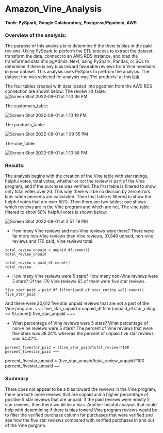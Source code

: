 # Amazon_Vine_Analysis

#### Tools: PySpark, Google Colaboratory, Postgress/Pgadmin, AWS

### Overview of the analysis: 

The purpose of this analysis is to determine if the there is bias in the paid reviews. Using PySpark to perform the ETL process to extract the dataset, transform the data, connect to an AWS RDS instance, and load the transformed data into pgAdmin. Next, using PySpark, Pandas, or SQL to determine if there is any bias toward favorable reviews from Vine members in your dataset. This analysis uses PySpark to prefrom the analysis. The dataset the was selected for analysis was 'Pet products' at this [link](https://s3.amazonaws.com/amazon-reviews-pds/tsv/amazon_reviews_us_Pet_Products_v1_00.tsv.gz).

The four tables created with data loaded into pgadmin from the AWS RDS connection are shown below:
The review_id_table:
![Screen Shot 2022-08-01 at 1 10 36 PM](https://user-images.githubusercontent.com/99676466/182245747-db61458a-8767-49bd-a9fb-3c8ef1fa62fd.png)

The customers_table:

![Screen Shot 2022-08-01 at 1 10 19 PM](https://user-images.githubusercontent.com/99676466/182245764-de8076aa-8eca-450a-8feb-90ebe4de0c1a.png)

The products_table:

![Screen Shot 2022-08-01 at 1 09 55 PM](https://user-images.githubusercontent.com/99676466/182245781-1611a52a-e29b-4431-a161-0023a8907d5f.png)

The vine_table:

![Screen Shot 2022-08-01 at 1 10 58 PM](https://user-images.githubusercontent.com/99676466/182245930-7f8b5844-10e9-4e90-913d-f4b71fc195c7.png)


### Results: 
The analysis begins with the creation of the Vine table with star ratings, helpful votes, total votes, whether or not the review is part of the Vine program, and if the purchase was verified. The first table is filtered to show only total votes over 20. This way there will be no division by zero errors later when percents are calculated. Then that table is filtered to show the helpful votes that are over 50%. Then there are two tables; one shows which reviews are in the Vine program and which are not.
The vine table filtered to show 50% helpful votes is shown below:

![Screen Shot 2022-08-01 at 2 57 19 PM](https://user-images.githubusercontent.com/99676466/182245343-3e28f045-0179-430d-bd97-4109f48b1351.png)


* How many Vine reviews and non-Vine reviews were there?
There were far more non-Vine reviews than Vine reviews, 37,840 unpaid, non-vine reviews and 170 paid, Vine reviews total.
~~~
total_review_unpaid = unpaid_df.count()
total_review_unpaid
~~~
~~~
total_review = paid_df.count()
total_review
~~~

* How many Vine reviews were 5 stars? How many non-Vine reviews were 5 stars?
Of the 170 Vine reviews 65 of them were five star reviews.
~~~
five_star_paid = paid_df.filter(paid_df.star_rating ==5).count()
five_star_paid
~~~
And there were 20,612 five star unpaid reviews that are not a part of the Vine program. ~~~ five_star_unpaid = unpaid_df.filter(unpaid_df.star_rating == 5).count()
five_star_unpaid ~~~

* What percentage of Vine reviews were 5 stars? What percentage of non-Vine reviews were 5 stars?
The percent of Vine reviews that were five stars was 38.24% whereas the percent of unpaid five star reviews was 54.47%. 

~~~ 
percent_fivestar_paid = (five_star_paid/total_review)*100
percent_fivestar_paid ~~~
~~~ 
percent_fivestar_unpaid = (five_star_unpaid/total_review_unpaid)*100
percent_fivestar_unpaid
~~

### Summary 

There does not appear to be a bias toward the reviews in the Vine program, there are both more reviews that are unpaid and a higher percentage of positive 5 star reviews that are unpaid. If the paid reviews were mostly 5 star reviews, then there would be a bias. Another helpful analysis that could help with determining if there is bias toward Vine program reviews would be to filter the verified purchase column for purchases that were verified and see how the five star reviews compared with verified purchases in and out of the Vine porgram.

